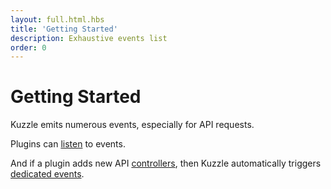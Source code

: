 ```yaml
---
layout: full.html.hbs
title: 'Getting Started'
description: Exhaustive events list
order: 0
---
```


# Getting Started

Kuzzle emits numerous events, especially for API requests.

Plugins can [listen](/plugins/1/essentials/) to events.

And if a plugin adds new API [controllers](/plugins/1/essentials/controllers), then Kuzzle automatically triggers [dedicated events](/plugins/1/events/plugin-events).
